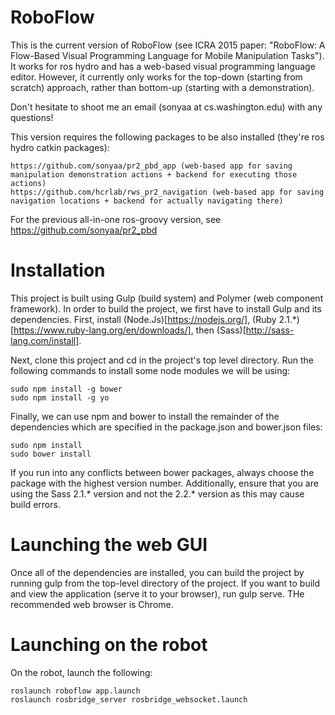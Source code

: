 # RoboFlow
This is the current version of RoboFlow (see ICRA 2015 paper: "RoboFlow: A Flow-Based Visual Programming Language for Mobile Manipulation Tasks"). It works for ros hydro and has a web-based visual programming language editor. However, it currently only works for the top-down (starting from scratch) approach, rather than bottom-up (starting with a demonstration). 

Don't hesitate to shoot me an email (sonyaa at cs.washington.edu) with any questions!

This version requires the following packages to be also installed (they're ros hydro catkin packages):

    https://github.com/sonyaa/pr2_pbd_app (web-based app for saving manipulation demonstration actions + backend for executing those actions)
    https://github.com/hcrlab/rws_pr2_navigation (web-based app for saving navigation locations + backend for actually navigating there)

For the previous all-in-one ros-groovy version, see https://github.com/sonyaa/pr2_pbd

# Installation
This project is built using Gulp (build system) and Polymer (web component framework). In order to build the project, we first have to install Gulp and its dependencies. First, install (Node.Js)[https://nodejs.org/], (Ruby 2.1.*)[https://www.ruby-lang.org/en/downloads/], then (Sass)[http://sass-lang.com/install].

Next, clone this project and cd in the project's top level directory. Run the following commands to install some node modules we will be using:

    sudo npm install -g bower
    sudo npm install -g yo

Finally, we can use npm and bower to install the remainder of the dependencies which are specified in the package.json and bower.json files:

    sudo npm install
    sudo bower install

If you run into any conflicts between bower packages, always choose the package with the highest version number. Additionally, ensure that you are using the Sass 2.1.* version and not the 2.2.* version as this may cause build errors.

# Launching the web GUI
Once all of the dependencies are installed, you can build the project by running gulp from the top-level directory of the project. If you want to build and view the application (serve it to your browser), run gulp serve. THe recommended web browser is Chrome.

# Launching on the robot
On the robot, launch the following:

    roslaunch roboflow app.launch
    roslaunch rosbridge_server rosbridge_websocket.launch
